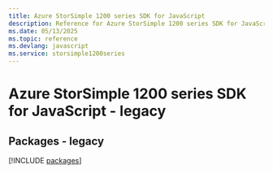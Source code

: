 ```yaml
---
title: Azure StorSimple 1200 series SDK for JavaScript
description: Reference for Azure StorSimple 1200 series SDK for JavaScript
ms.date: 05/13/2025
ms.topic: reference
ms.devlang: javascript
ms.service: storsimple1200series
---
```

# Azure StorSimple 1200 series SDK for JavaScript - legacy
## Packages - legacy
[!INCLUDE [packages](storsimple-1200-series-index.md)]